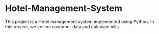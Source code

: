 # Hotel-Management-System
This project is a Hotel management system implemented using Python. In this project, we collect customer data and calculate bills.
